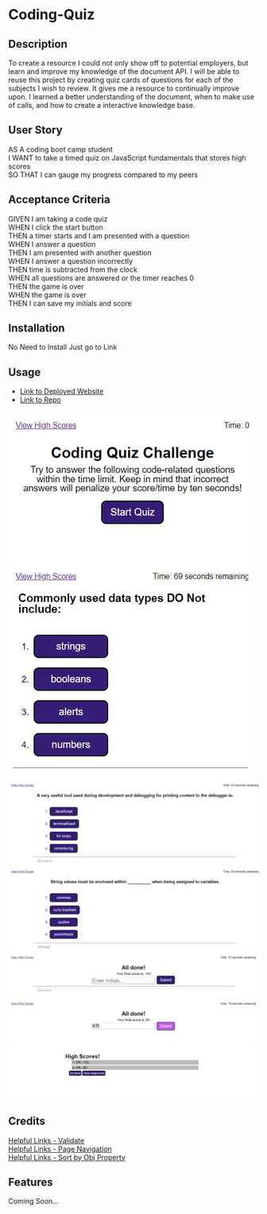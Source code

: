 # Coding-Quiz

## Description

To create a resource I could not only show off to potential employers, but learn and improve my knowledge of the document API. I will be able to reuse this project by creating quiz cards of questions for each of the subjects I wish to review. It gives me a resource to continually improve upon. I learned a better understanding of the document, when to make use of calls, and how to create a interactive knowledge base.

## User Story

AS A coding boot camp student  
I WANT to take a timed quiz on JavaScript fundamentals that stores high scores  
SO THAT I can gauge my progress compared to my peers

## Acceptance Criteria

GIVEN I am taking a code quiz  
WHEN I click the start button  
THEN a timer starts and I am presented with a question  
WHEN I answer a question  
THEN I am presented with another question  
WHEN I answer a question incorrectly  
THEN time is subtracted from the clock  
WHEN all questions are answered or the timer reaches 0  
THEN the game is over  
WHEN the game is over  
THEN I can save my initials and score

## Installation

No Need to Install Just go to Link

## Usage

* [Link to Deployed Website](https://kevinrhode.github.io/coding-quiz/)  
* [Link to Repo](https://github.com/KevinRhode/coding-quiz)  
    
![Start](./assets/images/Start.png)
![FirstQuestion](./assets/images/FirstQuestion.png)
![Correct](./assets/images/Correct.png)
![Wrong](./assets/images/Wrong.png)
![End](./assets/images/End.png)
![Hover](./assets/images/Hover.png)
![Highscores](./assets/images/highscores.png)

## Credits

[Helpful Links - Validate](https://stackoverflow.com/questions/23556533/how-do-i-make-an-input-field-accept-only-letters-in-javascript)  
[Helpful Links - Page Navigation](https://stackoverflow.com/questions/16611497/how-can-i-get-the-name-of-an-html-page-in-javascript)  
[Helpful Links - Sort by Obj Property](https://www.programiz.com/javascript/examples/sort-array-objectsa)

## Features

Coming Soon...